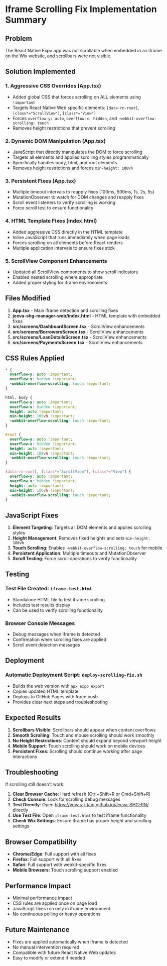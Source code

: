 # Iframe Scrolling Fix Implementation Summary

## Problem
The React Native Expo app was not scrollable when embedded in an iframe on the Wix website, and scrollbars were not visible.

## Solution Implemented

### 1. Aggressive CSS Overrides (App.tsx)
- Added global CSS that forces scrolling on ALL elements using `!important`
- Targets React Native Web specific elements: `[data-rn-root]`, `[class*="ScrollView"]`, `[class*="View"]`
- Forces `overflow-y: auto`, `overflow-x: hidden`, and `-webkit-overflow-scrolling: touch`
- Removes height restrictions that prevent scrolling

### 2. Dynamic DOM Manipulation (App.tsx)
- JavaScript that directly manipulates the DOM to force scrolling
- Targets all elements and applies scrolling styles programmatically
- Specifically handles body, html, and root elements
- Removes height restrictions and forces `min-height: 100vh`

### 3. Persistent Fixes (App.tsx)
- Multiple timeout intervals to reapply fixes (100ms, 500ms, 1s, 2s, 5s)
- MutationObserver to watch for DOM changes and reapply fixes
- Scroll event listeners to verify scrolling is working
- Force scroll test to ensure functionality

### 4. HTML Template Fixes (index.html)
- Added aggressive CSS directly in the HTML template
- Inline JavaScript that runs immediately when page loads
- Forces scrolling on all elements before React renders
- Multiple application intervals to ensure fixes stick

### 5. ScrollView Component Enhancements
- Updated all ScrollView components to show scroll indicators
- Enabled nested scrolling where appropriate
- Added proper styling for iframe environments

## Files Modified

1. **App.tsx** - Main iframe detection and scrolling fixes
2. **jeeva-shg-manager-web/index.html** - HTML template with embedded fixes
3. **src/screens/DashboardScreen.tsx** - ScrollView enhancements
4. **src/screens/BorrowersScreen.tsx** - ScrollView enhancements
5. **src/screens/LoanDetailsScreen.tsx** - ScrollView enhancements
6. **src/screens/PaymentsScreen.tsx** - ScrollView enhancements

## CSS Rules Applied

```css
* {
  overflow-y: auto !important;
  overflow-x: hidden !important;
  -webkit-overflow-scrolling: touch !important;
}

html, body {
  overflow-y: auto !important;
  overflow-x: hidden !important;
  height: auto !important;
  min-height: 100vh !important;
  -webkit-overflow-scrolling: touch !important;
}

#root {
  overflow-y: auto !important;
  overflow-x: hidden !important;
  height: auto !important;
  min-height: 100vh !important;
  -webkit-overflow-scrolling: touch !important;
}

[data-rn-root], [class*="ScrollView"], [class*="View"] {
  overflow-y: auto !important;
  overflow-x: hidden !important;
  height: auto !important;
  min-height: 100vh !important;
  -webkit-overflow-scrolling: touch !important;
}
```

## JavaScript Fixes

1. **Element Targeting**: Targets all DOM elements and applies scrolling styles
2. **Height Management**: Removes fixed heights and sets `min-height: 100vh`
3. **Touch Scrolling**: Enables `-webkit-overflow-scrolling: touch` for mobile
4. **Persistent Application**: Multiple timeouts and MutationObserver
5. **Scroll Testing**: Force scroll operations to verify functionality

## Testing

### Test File Created: `iframe-test.html`
- Standalone HTML file to test iframe scrolling
- Includes test results display
- Can be used to verify scrolling functionality

### Browser Console Messages
- Debug messages when iframe is detected
- Confirmation when scrolling fixes are applied
- Scroll event detection messages

## Deployment

### Automatic Deployment Script: `deploy-scrolling-fix.sh`
- Builds the web version with `npx expo export`
- Copies updated HTML template
- Deploys to GitHub Pages with force push
- Provides clear next steps and troubleshooting

## Expected Results

1. **Scrollbars Visible**: Scrollbars should appear when content overflows
2. **Smooth Scrolling**: Touch and mouse scrolling should work smoothly
3. **No Height Restrictions**: Content should expand beyond viewport height
4. **Mobile Support**: Touch scrolling should work on mobile devices
5. **Persistent Fixes**: Scrolling should continue working after page interactions

## Troubleshooting

If scrolling still doesn't work:

1. **Clear Browser Cache**: Hard refresh (Ctrl+Shift+R or Cmd+Shift+R)
2. **Check Console**: Look for scrolling debug messages
3. **Test Directly**: Open https://yuvaraj-tam.github.io/Jeeva-SHG-RN/ directly
4. **Use Test File**: Open `iframe-test.html` to test iframe functionality
5. **Check Wix Settings**: Ensure iframe has proper height and scrolling settings

## Browser Compatibility

- **Chrome/Edge**: Full support with all fixes
- **Firefox**: Full support with all fixes
- **Safari**: Full support with webkit-specific fixes
- **Mobile Browsers**: Touch scrolling support enabled

## Performance Impact

- Minimal performance impact
- CSS rules are applied once on page load
- JavaScript fixes run only in iframe environment
- No continuous polling or heavy operations

## Future Maintenance

- Fixes are applied automatically when iframe is detected
- No manual intervention required
- Compatible with future React Native Web updates
- Easy to modify or extend if needed 